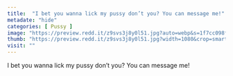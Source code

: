 ```yaml
---
title:  "I bet you wanna lick my pussy don’t you? You can message me!"
metadate: "hide"
categories: [ Pussy ]
image: "https://preview.redd.it/z9svs3j8y0l51.jpg?auto=webp&s=1f7cc098fd1cf978fcae31ab9a87c9359fbf73a6"
thumb: "https://preview.redd.it/z9svs3j8y0l51.jpg?width=1080&crop=smart&auto=webp&s=7fb8f6db7070efb37ac257a0a43e86b3a1d18192"
visit: ""
---
```

I bet you wanna lick my pussy don’t you? You can message me!
